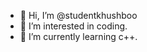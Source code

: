 - 👋 Hi, I’m @studentkhushboo
- 👀 I’m interested in coding.
- 🌱 I’m currently learning c++.
<!---
studentkhushboo/studentkhushboo is a ✨ special ✨ repository because its `README.md` (this file) appears on your GitHub profile.
You can click the Preview link to take a look at your changes.
--->
